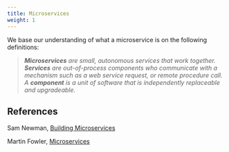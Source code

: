 ```yaml
---
title: Microservices
weight: 1
---
```


We base our understanding of what a microservice is on the following definitions:

> *__Microservices__ are small, autonomous services that work together.*  
> *__Services__ are out-of-process components who communicate with a mechanism such as a web service request, or remote procedure call.*  
> *A __component__ is a unit of software that is independently replaceable and upgradeable.*  

## References

  Sam Newman, [Building Microservices](https://samnewman.io/books/building_microservices/)

  Martin Fowler, [Microservices](https://martinfowler.com/articles/microservices.html)
